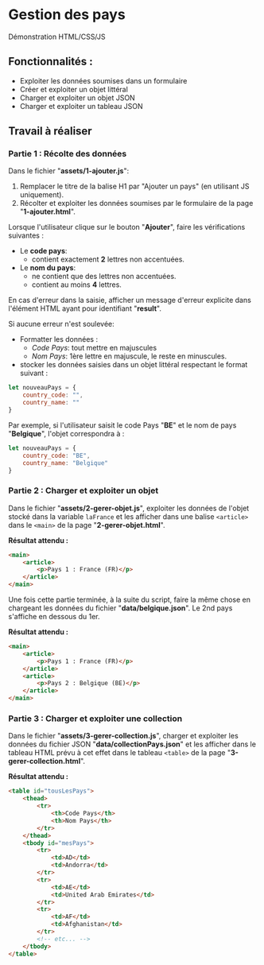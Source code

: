 # Gestion des pays

Démonstration HTML/CSS/JS

## Fonctionnalités : 

- Exploiter les données soumises dans un formulaire
- Créer et exploiter un objet littéral
- Charger et exploiter un objet JSON
- Charger et exploiter un tableau JSON

## Travail à réaliser


### Partie 1 : Récolte des données

Dans le fichier "**assets/1-ajouter.js**": 

1. Remplacer le titre de la balise H1 par "Ajouter un pays" (en utilisant JS uniquement).
2. Récolter et exploiter les données soumises par le formulaire de la page "**1-ajouter.html**".

Lorsque l'utilisateur clique sur le bouton "**Ajouter**", faire les vérifications suivantes : 

- Le **code pays**:
     - contient exactement **2** lettres non accentuées.
- Le **nom du pays**: 
    - ne contient que des lettres non accentuées.   
    - contient au moins **4** lettres.

En cas d'erreur dans la saisie, afficher un message d'erreur explicite dans l'élément HTML ayant pour identifiant "**result**".

Si aucune erreur n'est soulevée: 
- Formatter les données : 
    - *Code Pays*: tout mettre en majuscules
    - *Nom Pays*: 1ère lettre en majuscule, le reste en minuscules.
- stocker les données saisies dans un objet littéral respectant le format suivant : 

```js
let nouveauPays = { 
    country_code: "", 
    country_name: "" 
}
```

Par exemple, si l'utilisateur saisit le code Pays "**BE**" et le nom de pays "**Belgique**", l'objet correspondra à : 

```js
let nouveauPays = { 
    country_code: "BE", 
    country_name: "Belgique" 
}
```


### Partie 2 : Charger et exploiter un objet 

Dans le fichier "**assets/2-gerer-objet.js**", exploiter les données de l'objet stocké dans la variable `laFrance` et les afficher dans une balise `<article>` dans le `<main>` de la page "**2-gerer-objet.html**". 

**Résultat attendu :** 

```html
<main>
    <article>
        <p>Pays 1 : France (FR)</p>
    </article>
</main>
```

Une fois cette partie terminée, à la suite du script, faire la même chose en chargeant les données du fichier "**data/belgique.json**". Le 2nd pays s'affiche en dessous du 1er.

**Résultat attendu :** 

```html
<main>
    <article>
        <p>Pays 1 : France (FR)</p>
    </article>
    <article>
        <p>Pays 2 : Belgique (BE)</p>
    </article>
</main>
```


### Partie 3 : Charger et exploiter une collection

Dans le fichier "**assets/3-gerer-collection.js**", charger et exploiter les données du fichier JSON "**data/collectionPays.json**" et les afficher dans le tableau HTML prévu à cet effet dans le tableau `<table>` de la page "**3-gerer-collection.html**". 

**Résultat attendu :**

```html
<table id="tousLesPays">
    <thead>
        <tr>
            <th>Code Pays</th>
            <th>Nom Pays</th>
        </tr>
    </thead>
    <tbody id="mesPays">
        <tr>
            <td>AD</td>
            <td>Andorra</td>
        </tr>
        <tr>
            <td>AE</td>
            <td>United Arab Emirates</td>
        </tr>
        <tr>
            <td>AF</td>
            <td>Afghanistan</td>
        </tr>
        <!-- etc... -->
    </tbody>
</table>
```
